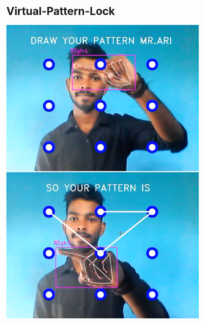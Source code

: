 # Virtual-Pattern-Lock
<img src='https://github.com/arihara-sudhan/Virtual-Pattern-Lock/blob/bf84a99843c62d74e2794033f204eddb2e9dbc4a/imgs/Screenshot%20from%202023-08-07%2015-51-41.png'>

<img src='https://github.com/arihara-sudhan/Virtual-Pattern-Lock/blob/41b15801914ee29fcf9223bc25a2e2fade59a8b4/imgs/Screenshot%20from%202023-08-07%2015-51-48.png'>
